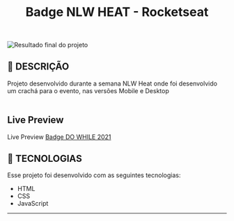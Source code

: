 <h1 align="center">
 Badge NLW HEAT - Rocketseat
</h1>

<br>

![Resultado final do projeto]()

## 📝 DESCRIÇÃO

Projeto desenvolvido durante a semana NLW Heat onde foi desenvolvido um crachá para o evento, nas versões Mobile e Desktop </br></br>

## Live Preview

Live Preview [Badge DO WHILE 2021]()

## 🚀 TECNOLOGIAS

Esse projeto foi desenvolvido com as seguintes tecnologias:

- HTML
- CSS
- JavaScript

---
